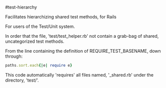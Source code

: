 #test-hierarchy

Facilitates hierarchizing shared test methods, for Rails

For users of the Test/Unit system.

In order that the file, 'test/test_helper.rb' not contain a grab-bag of shared, uncategorized test methods.

From the line containing the definition of REQUIRE_TEST_BASENAME, down through:

```ruby
paths.sort.each{|e| require e}
```

This code automatically 'requires' all files named, '_shared.rb' under the directory, 'test/'.
